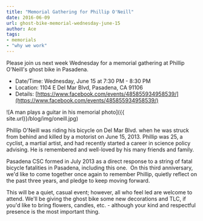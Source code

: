 ```yaml
--- 
title: "Memorial Gathering for Phillip O'Neill" 
date: 2016-06-09 
url: ghost-bike-memorial-wednesday-june-15 
author: Ace
tags:
- memorials
- "why we work"
---    
```


Please join us next week  Wednesday for a memorial gathering at Phillip O'Neill's ghost bike in Pasadena.    

+ Date/Time:  Wednesday, June 15 at 7:30 PM - 8:30 PM   
+ Location:  1104 E Del Mar Blvd, Pasadena, CA 91106   
+ Details:   [https://www.facebook.com/events/485855934958539/](https://www.facebook.com/events/485855934958539/)  

![A man plays a guitar in his memorial photo]({{ site.url}}/blog/img/oneill.jpg)

Phillip O'Neill was riding his bicycle on Del Mar Blvd. when he was struck from behind and killed by a motorist on June 15, 2013. Phillip was 25, a cyclist, a martial artist, and had recently started a career in science policy advising. He is remembered and well-loved by his many friends and family.    

Pasadena CSC formed in July 2013 as a direct response to a string of fatal bicycle fatalities in Pasadena, including this one.  On this third anniversary, we'd like to come together once again to remember Phillip, quietly reflect on the past three years, and pledge to keep moving forward.       

This will be a quiet, casual event; however, all who feel led are welcome to attend. We'll be giving the ghost bike some new decorations and TLC, if you'd like to bring flowers, candles, etc. - although your kind and respectful presence is the most important thing.        
